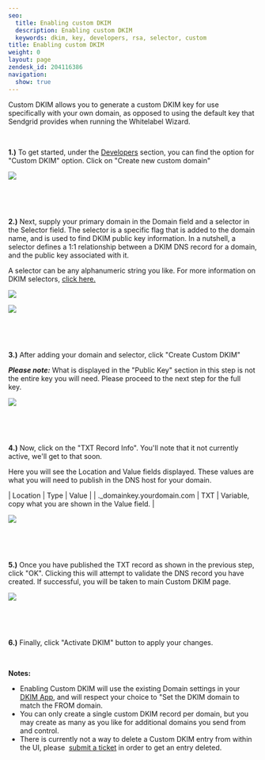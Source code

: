 ```yaml
---
seo:
  title: Enabling custom DKIM
  description: Enabling custom DKIM
  keywords: dkim, key, developers, rsa, selector, custom
title: Enabling custom DKIM
weight: 0
layout: page
zendesk_id: 204116386
navigation:
  show: true
---
```


Custom DKIM allows you to generate a custom DKIM key for use specifically with your own domain, as opposed to using the default key that Sendgrid&nbsp;provides&nbsp;when running&nbsp;the Whitelabel Wizard.&nbsp;

&nbsp;

**1.)** To get started, under the [Developers](https://sendgrid.com/developer) section, you can find&nbsp;the option for "Custom DKIM" option. Click on "Create new custom domain"

![]({{root_url}}/images/customDKIM1.png)

&nbsp;

&nbsp;

**2.)** Next, supply your primary domain in the Domain field and a selector in the Selector field. The selector is a specific flag that is added&nbsp;to the domain name, and is used to find DKIM public key information. In a nutshell, a selector defines a 1:1 relationship between a DKIM DNS record for a domain, and the public key associated with it.&nbsp;

A selector can be any alphanumeric string you like. For more information on DKIM selectors, [click here.](https://www.emailarchitect.net/domainkeys/doc/html/selector.htm)

![]({{root_url}}/images/customDKIM2.png)

![]({{root_url}}/images/customDKIM3_5.png)

&nbsp;

&nbsp;

**3.)** After adding your domain and selector, click "Create Custom DKIM"&nbsp;

**_Please note:_** What is displayed in the "Public Key" section in this step is not the entire key you will need. Please proceed to the next step for the full key.&nbsp;

![]({{root_url}}/images/customDKIM3.png)

&nbsp;

&nbsp;

**4.)** Now, click on the "TXT Record Info". You'll note that it not currently active, we'll get to that soon.&nbsp;&nbsp;

Here you will see the Location and Value fields displayed. These values are what you will need to publish in the DNS host for your domain.&nbsp;

| Location | Type | Value |
| <selector>.\_domainkey.yourdomain.com | TXT | Variable, copy what you are shown in the Value field. |

![]({{root_url}}/images/customDKIM4.png)

&nbsp;

&nbsp;

**5.)** Once you have published the TXT record as shown in the previous step, click "OK". Clicking this will attempt to validate the DNS record you have created.&nbsp;If successful, you will be taken to&nbsp;main Custom DKIM page.&nbsp;

![]({{root_url}}/images/customDKIM5.png)

&nbsp;

&nbsp;

**6.)** Finally, click "Activate DKIM" button to apply your changes.

&nbsp;

**Notes:**

- Enabling Custom DKIM will use the existing Domain settings in your [DKIM App](https://sendgrid.com/app/appSettings/type/dkim/id/21), and will respect your choice to "Set the DKIM domain to match the FROM domain.
- You can only create a single custom DKIM record per domain, but you may create as many as you like for additional domains you send from and control.
- There is currently not a way to delete a Custom&nbsp;DKIM entry from within the UI, please&nbsp; [submit a ticket](http://support.sendgrid.com/hc/en-us/requests/new) in order to get an entry deleted.
